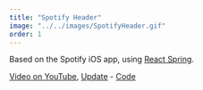 ```yaml
---
title: "Spotify Header"
image: "../../images/SpotifyHeader.gif"
order: 1
---
```


Based on the Spotify iOS app, using [React Spring](http://www.react-spring.io/).

[Video on YouTube](https://www.youtube.com/watch?v=XOYsWZ-4Zsg&t=3s), [Update](https://www.youtube.com/watch?v=4eRDZhai9yk) - [Code](https://github.com/lexanth/react-web-spotify-scroll)
